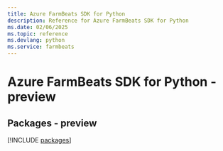 ```yaml
---
title: Azure FarmBeats SDK for Python
description: Reference for Azure FarmBeats SDK for Python
ms.date: 02/06/2025
ms.topic: reference
ms.devlang: python
ms.service: farmbeats
---
```

# Azure FarmBeats SDK for Python - preview
## Packages - preview
[!INCLUDE [packages](farmbeats-index.md)]